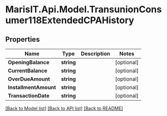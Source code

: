 
# MarisIT.Api.Model.TransunionConsumer118ExtendedCPAHistory

## Properties

Name | Type | Description | Notes
------------ | ------------- | ------------- | -------------
**OpeningBalance** | **string** |  | [optional] 
**CurrentBalance** | **string** |  | [optional] 
**OverDueAmount** | **string** |  | [optional] 
**InstallmentAmount** | **string** |  | [optional] 
**TransactionDate** | **string** |  | [optional] 

[[Back to Model list]](../README.md#documentation-for-models)
[[Back to API list]](../README.md#documentation-for-api-endpoints)
[[Back to README]](../README.md)

